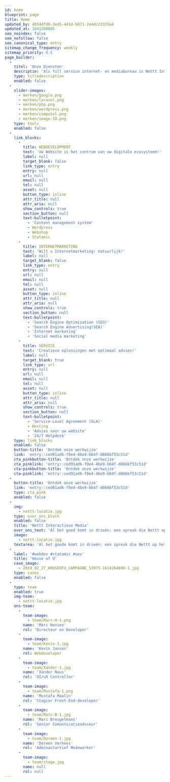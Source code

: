 ```yaml
---
id: home
blueprint: page
title: Home
updated_by: 4034dfd0-3ed5-441d-b871-2e4dc23329a4
updated_at: 1641200085
seo_noindex: false
seo_nofollow: false
seo_canonical_type: entry
sitemap_change_frequency: weekly
sitemap_priority: 0.5
page_builder:
  -
    titel: 'Onze Diensten'
    descriptie: 'Als full service internet- en mediabureau is Nettt Interactieve Media hét aangewezen adres voor advies, webdesign, webdevelopment, content management, zoekmachine-optimalisatie en méér.'
    type: titledescription
    enabled: false
  -
    slider-images:
      - merken/google.png
      - merken/laravel.png
      - merken/php.png
      - merken/wordpress.png
      - merken/computel.png
      - merken/image-10.png
    type: tools
    enabled: false
  -
    link_blocks:
      -
        title: WEBDEVELOPMENT
        text: 'Uw Website is het centrum van uw digitale ecosysteem!'
        label: null
        target_blank: false
        link_type: entry
        entry: null
        url: null
        email: null
        tel: null
        asset: null
        button_type: inline
        attr_title: null
        attr_aria: null
        show_controls: true
        section_button: null
        text-bulletpoint:
          - 'Content management system'
          - Wordpress
          - Webshop
          - Statamic
      -
        title: INTERNETMARKETING
        text: 'Wilt u Internetmarketing: natuurlijk!'
        label: null
        target_blank: false
        link_type: entry
        entry: null
        url: null
        email: null
        tel: null
        asset: null
        button_type: inline
        attr_title: null
        attr_aria: null
        show_controls: true
        section_button: null
        text-bulletpoint:
          - 'Search Engine Optimization (SEO)'
          - 'Search Engine Advertising(SEA)'
          - 'Internet marketing'
          - 'Social media marketing'
      -
        title: SERVICE
        text: 'Creatieve oplossingen met optimaal advies!'
        label: null
        target_blank: true
        link_type: url
        entry: null
        url: null
        email: null
        tel: null
        asset: null
        button_type: inline
        attr_title: null
        attr_aria: null
        show_controls: true
        section_button: null
        text-bulletpoint:
          - 'Service-Level Agreement (SLA)'
          - Hosting
          - 'Advies voor uw website'
          - '24/7 Helpdesk'
    type: link_blocks
    enabled: false
    button-title: 'Ontdek onze werkwijze'
    link: 'entry::ced91ad6-f0e4-46e9-b64f-d866bf53c51d'
    cta_pinkbutton-title: 'Ontdek onze werkwijze'
    cta_pinklink: 'entry::ced91ad6-f0e4-46e9-b64f-d866bf53c51d'
    cta-pinkbutton-title: 'Ontdek onze werkwijze'
    cta-pinklink: 'entry::ced91ad6-f0e4-46e9-b64f-d866bf53c51d'
  -
    button-title: 'Ontdek onze werkwijze'
    link: 'entry::ced91ad6-f0e4-46e9-b64f-d866bf53c51d'
    type: cta_pink
    enabled: false
  -
    img:
      - nettt-locatie.jpg
    type: over_ons_block
    enabled: false
    title: 'Nettt Interactieve Media'
    over_ons_text: 'Al het goed komt in drieën: een spreuk die Nettt op het lijf is geschreven.'
    image:
      - nettt-locatie.jpg
    textarea: 'Al het goede komt in drieën: een spreuk die Nettt op het lijf is geschreven!'
  -
    label: '#webdev #statamic #uex'
    title: 'House of U'
    case_image:
      - 2019_02_27_HOUSEOFU_CAMPAGNE_53975-1614264690-1.jpg
    type: cases
    enabled: false
  -
    type: team
    enabled: true
    img-team:
      - nettt-locatie.jpg
    ons-team:
      -
        team-image:
          - team/Marc-H-1.png
        name: 'Marc Hensen'
        rol: 'Directeur en Developer'
      -
        team-image:
          - team/Kevin-1.jpg
        name: 'Kevin Jansen'
        rol: Webdeveloper
      -
        team-image:
          - team/Xandor-1.jpg
        name: 'Xandor Naus'
        rol: 'UI/uX Controller'
      -
        team-image:
          - team/Mustafa-1.png
        name: 'Mustafa Maalin'
        rol: 'Stagiar Front-End-developer'
      -
        team-image:
          - team/Marc-B-1.jpg
        name: 'Marc Breugelmans'
        rol: 'Senior Comunnicatieadvseur'
      -
        team-image:
          - team/Doreen-1.jpg
        name: 'Doreen Verhees'
        rol: 'Adminastartief Medewerker'
      -
        team-image:
          - team/stage.jpg
        name: null
        rol: null
---
```


